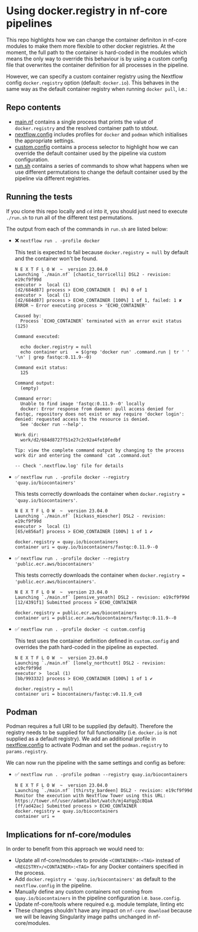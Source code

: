 # Using docker.registry in nf-core pipelines

This repo highlights how we can change the container definiton in nf-core modules to make them more flexible to other docker registries. At the moment, the full path to the container is hard-coded in the modules which means the only way to override this behaviour is by using a custom config file that overwrites the container definition for all processes in the pipeline.

However, we can specify a custom container registry using the Nextflow config `docker.registry` option (default: `docker.io`). This behaves in the same way as the default container registry when running `docker pull`, i.e.:

## Repo contents

- [main.nf](main.nf) contains a single process that prints the value of `docker.registry` and the resolved container path to stdout.
- [nextflow.config](nextflow.config) includes profiles for `docker` and `podman` which initialises the appropriate settings.
- [custom.config](custom.config) contains a process selector to highlight how we can override the default container used by the pipeline via custom configuration.
- [run.sh](run.sh) contains a series of commands to show what happens when we use different permutations to change the default container used by the pipeline via different registries.

## Running the tests

If you clone this repo locally and `cd` into it, you should just need to execute `./run.sh` to run all of the different test permutations.

The output from each of the commands in `run.sh` are listed below:

- :x: `nextflow run . -profile docker`

  This test is expected to fail because `docker.registry = null` by default and the container won't be found.

  ```console
  N E X T F L O W  ~  version 23.04.0
  Launching `./main.nf` [chaotic_torricelli] DSL2 - revision: e19cf9f99d
  executor >  local (1)
  [d2/684d87] process > ECHO_CONTAINER [  0%] 0 of 1
  executor >  local (1)
  [d2/684d87] process > ECHO_CONTAINER [100%] 1 of 1, failed: 1 ✘
  ERROR ~ Error executing process > 'ECHO_CONTAINER'

  Caused by:
    Process `ECHO_CONTAINER` terminated with an error exit status (125)

  Command executed:

    echo docker.registry = null
    echo container uri   = $(grep 'docker run' .command.run | tr ' ' '\n' | grep fastqc:0.11.9--0)

  Command exit status:
    125

  Command output:
    (empty)

  Command error:
    Unable to find image 'fastqc:0.11.9--0' locally
    docker: Error response from daemon: pull access denied for fastqc, repository does not exist or may require 'docker login': denied: requested access to the resource is denied.
    See 'docker run --help'.

  Work dir:
    work/d2/684d8727f51e27c2c92a4fe10fedbf

  Tip: view the complete command output by changing to the process work dir and entering the command `cat .command.out`

  -- Check '.nextflow.log' file for details
  ```

- :white_check_mark: `nextflow run . -profile docker --registry 'quay.io/biocontainers'`

  This tests correctly downloads the container when `docker.registry = 'quay.io/biocontainers'`.

  ```console
  N E X T F L O W  ~  version 23.04.0
  Launching `./main.nf` [kickass_miescher] DSL2 - revision: e19cf9f99d
  executor >  local (1)
  [65/e856af] process > ECHO_CONTAINER [100%] 1 of 1 ✔

  docker.registry = quay.io/biocontainers
  container uri = quay.io/biocontainers/fastqc:0.11.9--0
  ```

- :white_check_mark: `nextflow run . -profile docker --registry 'public.ecr.aws/biocontainers'`

  This tests correctly downloads the container when `docker.registry = 'public.ecr.aws/biocontainers'`.

  ```console
  N E X T F L O W  ~  version 23.04.0
  Launching `./main.nf` [pensive_yonath] DSL2 - revision: e19cf9f99d
  [12/4391f1] Submitted process > ECHO_CONTAINER

  docker.registry = public.ecr.aws/biocontainers
  container uri = public.ecr.aws/biocontainers/fastqc:0.11.9--0
  ```

- :white_check_mark: `nextflow run . -profile docker -c custom.config`

  This test uses the container definition defined in `custom.config` and overrides the path hard-coded in the pipeline as expected.

  ```console
  N E X T F L O W  ~  version 23.04.0
  Launching `./main.nf` [lonely_northcutt] DSL2 - revision: e19cf9f99d
  executor >  local (1)
  [bb/993332] process > ECHO_CONTAINER [100%] 1 of 1 ✔

  docker.registry = null
  container uri = biocontainers/fastqc:v0.11.9_cv8
  ```

## Podman

Podman requires a full URI to be supplied (by default). Therefore the registry needs to be supplied for full functionality (i.e. `docker.io` is not supplied as a default registry). We add an additional profile in [nextflow.config](nextflow.config) to activate Podman and set the `podman.registry` to `params.registry`.

We can now run the pipeline with the same settings and config as before:

- :white_check_mark: `nextflow run . -profile podman --registry quay.io/biocontainers`

  ```
  N E X T F L O W  ~  version 23.04.0
  Launching `./main.nf` [thirsty_bardeen] DSL2 - revision: e19cf9f99d
  Monitor the execution with Nextflow Tower using this URL: https://tower.nf/user/adamtalbot/watch/mj4aYqgZc8QaA
  [ff/ad42ac] Submitted process > ECHO_CONTAINER
  docker.registry = quay.io/biocontainers
  container uri =
  ```

## Implications for nf-core/modules

In order to benefit from this approach we would need to:

- Update all nf-core/modules to provide `<CONTAINER>:<TAG>` instead of `<REGISTRY>/<CONTAINER>:<TAG>` for any Docker containers specified in the process.
- Add `docker.registry = 'quay.io/biocontainers'` as default to the `nextflow.config` in the pipeline.
- Manually define any custom containers not coming from `quay.io/biocontainers` in the pipeline configuration i.e. `base.config`.
- Update nf-core/tools where required e.g. module template, linting etc
- These changes shouldn't have any impact on `nf-core download` because we will be leaving Singularity image paths unchanged in nf-core/modules.
